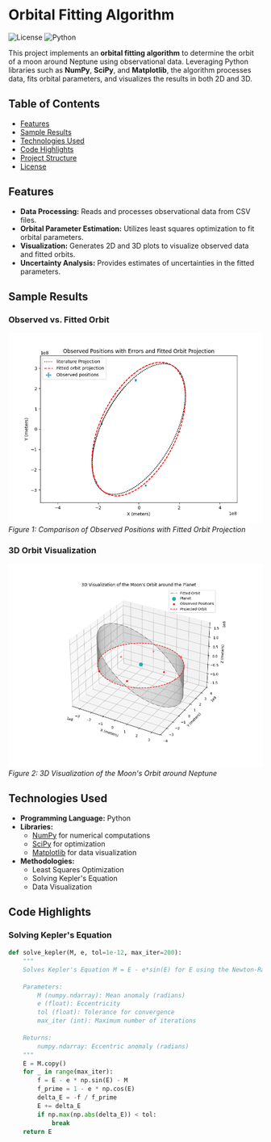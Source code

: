 # Orbital Fitting Algorithm

![License](https://img.shields.io/badge/License-MIT-blue.svg)
![Python](https://img.shields.io/badge/Python-3.8%2B-blue.svg)

This project implements an **orbital fitting algorithm** to determine the orbit of a moon around Neptune using observational data. Leveraging Python libraries such as **NumPy**, **SciPy**, and **Matplotlib**, the algorithm processes data, fits orbital parameters, and visualizes the results in both 2D and 3D.

## Table of Contents

- [Features](#features)
- [Sample Results](#sample-results)
- [Technologies Used](#technologies-used)
- [Code Highlights](#code-highlights)
- [Project Structure](#project-structure)
- [License](#license)

## Features

- **Data Processing:** Reads and processes observational data from CSV files.
- **Orbital Parameter Estimation:** Utilizes least squares optimization to fit orbital parameters.
- **Visualization:** Generates 2D and 3D plots to visualize observed data and fitted orbits.
- **Uncertainty Analysis:** Provides estimates of uncertainties in the fitted parameters.

## Sample Results

### Observed vs. Fitted Orbit

![Observed vs Fitted Orbit](screenshots/2D_fit_plot.png)
*Figure 1: Comparison of Observed Positions with Fitted Orbit Projection*

### 3D Orbit Visualization

![3D Orbit Visualization](screenshots/3D_fit_plot.png)
*Figure 2: 3D Visualization of the Moon's Orbit around Neptune*

## Technologies Used

- **Programming Language:** Python
- **Libraries:**
  - [NumPy](https://numpy.org/) for numerical computations
  - [SciPy](https://www.scipy.org/) for optimization
  - [Matplotlib](https://matplotlib.org/) for data visualization
- **Methodologies:**
  - Least Squares Optimization
  - Solving Kepler's Equation
  - Data Visualization

## Code Highlights

### Solving Kepler's Equation

```python
def solve_kepler(M, e, tol=1e-12, max_iter=200):
    """
    Solves Kepler's Equation M = E - e*sin(E) for E using the Newton-Raphson method.

    Parameters:
        M (numpy.ndarray): Mean anomaly (radians)
        e (float): Eccentricity
        tol (float): Tolerance for convergence
        max_iter (int): Maximum number of iterations

    Returns:
        numpy.ndarray: Eccentric anomaly (radians)
    """
    E = M.copy()
    for _ in range(max_iter):
        f = E - e * np.sin(E) - M
        f_prime = 1 - e * np.cos(E)
        delta_E = -f / f_prime
        E += delta_E
        if np.max(np.abs(delta_E)) < tol:
            break
    return E
